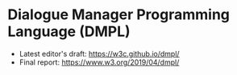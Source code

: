# Dialogue Manager Programming Language (DMPL)
* Latest editor's draft: https://w3c.github.io/dmpl/
* Final report: https://www.w3.org/2019/04/dmpl/

